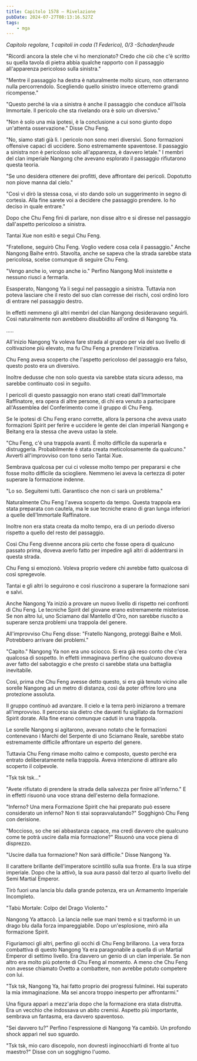 ```yaml
---
title: Capitolo 1578 – Rivelazione
pubDate: 2024-07-27T08:13:16.527Z
tags:
    - mga
---
```



<em>Capitolo regolare,
1 capitoli in coda (1 Federico), 0/3
-Schadenfreude</em>


"Ricordi ancora la stele che vi ho menzionato? Credo che ciò che c'è scritto su quella tavola di pietra abbia qualche rapporto con il passaggio all'apparenza pericoloso sulla sinistra."


"Mentre il passaggio ha destra è naturalmente molto sicuro, non otterranno nulla percorrendolo. Scegliendo quello sinistro invece otterremo grandi ricompense."


"Questo perché la via a sinistra è anche il passaggio che conduce all'Isola Immortale. Il pericolo che sta rivelando ora è solo un diversivo."


"Non è solo una mia ipotesi, è la conclusione a cui sono giunto dopo un'attenta osservazione." Disse Chu Feng.


"No, siamo stati già lì. I pericolo non sono meri diversivi. Sono formazioni offensive capaci di uccidere. Sono estremamente spaventose. Il passaggio a sinistra non è pericoloso solo all'apparenza, è davvero letale." I membri del clan imperiale Nangong che avevano esplorato il passaggio rifiutarono questa teoria.


"Se uno desidera ottenere dei profitti, deve affrontare dei pericoli. Dopotutto non piove manna dal cielo."


"Così vi dirò la stessa cosa, vi sto dando solo un suggerimento in segno di cortesia. Alla fine sarete voi a decidere che passaggio prendere. Io ho deciso in quale entrare."


Dopo che Chu Feng finì di parlare, non disse altro e si diresse nel passaggio dall'aspetto pericoloso a sinistra.


Tantai Xue non esitò e seguì Chu Feng.


"Fratellone, seguirò Chu Feng. Voglio vedere cosa cela il passaggio." Anche Nangong Baihe entrò. Stavolta, anche se sapeva che la strada sarebbe stata pericolosa, scelse comunque di seguire Chu Feng.


"Vengo anche io, vengo anche io." Perfino Nangong Moli insistette e nessuno riuscì a fermarla.


Esasperato, Nangong Ya li seguì nel passaggio a sinistra. Tuttavia non poteva lasciare che il resto del suo clan corresse dei rischi, così ordinò loro di entrare nel passaggio destro.


In effetti nemmeno gli altri membri del clan Nangong desideravano seguirli. Così naturalmente non avrebbero disubbidito all'ordine di Nangong Ya.


.....


All'inizio Nangong Ya voleva fare strada al gruppo per via del suo livello di coltivazione più elevato, ma fu Chu Feng a prendere l'iniziativa.


Chu Feng aveva scoperto che l'aspetto pericoloso del passaggio era falso, questo posto era un diversivo.


Inoltre dedusse che non solo questa via sarebbe stata sicura adesso, ma sarebbe continuato così in seguito.


I pericoli di questo passaggio non erano stati creati dall'Immortale Raffinatore, era opera di altre persone, di chi era venuto a partecipare all'Assemblea del Conferimento come il gruppo di Chu Feng.


Se le ipotesi di Chu Feng erano corrette, allora la persona che aveva usato formazioni Spirit per ferire e uccidere le gente dei clan imperiali Nangong e Beitang era la stessa che aveva ustao la stele.


"Chu Feng, c'è una trappola avanti. È molto difficile da superarla e distruggerla. Probabilmente è stata creata meticolosamente da qualcuno." Avvertì all'improvviso con tono serio Tantai Xue.


Sembrava qualcosa per cui ci volesse molto tempo per prepararsi e che fosse molto difficile da sciogliere. Nemmeno lei aveva la certezza di poter superare la formazione indenne.


"Lo so. Seguitemi tutti. Garantisco che non ci sarà un problema."


Naturalmente Chu Feng l'aveva scoperto da tempo. Questa trappola era stata preparata con cautela, ma le sue tecniche erano di gran lunga inferiori a quelle dell'Immortale Raffinatore.


Inoltre non era stata creata da molto tempo, era di un periodo diverso rispetto a quello del resto del passaggio.


Così Chu Feng divenne ancora più certo che fosse opera di qualcuno passato prima, doveva averlo fatto per impedire agli altri di addentrarsi in questa strada.


Chu Feng si emozionò. Voleva proprio vedere chi avrebbe fatto qualcosa di così spregevole.


Tantai e gli altri lo seguirono e così riuscirono a superare la formazione sani e salvi.


Anche Nangong Ya iniziò a provare un nuovo livello di rispetto nei confronti di Chu Feng. Le tecniche Spirit del giovane erano estremamente misteriose. Se non altro lui, uno Sciamano dal Mantello d'Oro, non sarebbe riuscito a superare senza problemi una trappola del genere.


All'improvviso Chu Feng disse: "Fratello Nangong, proteggi Baihe e Moli. Potrebbero arrivare dei problemi."


"Capito." Nangong Ya non era uno sciocco. Si era già reso conto che c'era qualcosa di sospetto. In effetti immaginava perfino che qualcuno doveva aver fatto del sabotaggio e che presto ci sarebbe stata una battaglia inevitabile.


Così, prima che Chu Feng avesse detto questo, si era già tenuto vicino alle sorelle Nangong ad un metro di distanza, così da poter offrire loro una protezione assoluta.


Il gruppo continuò ad avanzare. Il cielo e la terra però iniziarono a tremare all'improvviso. Il percorso sia dietro che davanti fu sigillato da formazioni Spirit dorate. Alla fine erano comunque caduti in una trappola.


Le sorelle Nangong si agitarono, avevano notato che le formazioni contenevano i Marchi del Serpente di uno Sciamano Reale, sarebbe stato estremamente difficile affrontare un esperto del genere.


Tuttavia Chu Feng rimase molto calmo e composto, questo perché era entrato deliberatamente nella trappola. Aveva intenzione di attirare allo scoperto il colpevole.


"Tsk tsk tsk..."


"Avete rifiutato di prendere la strada della salvezza per finire all'inferno." E in effetti risuonò una voce strana dell'esterno della formazione.


"Inferno? Una mera Formazione Spirit che hai preparato può essere considerato un inferno? Non ti stai sopravvalutando?" Sogghignò Chu Feng con derisione.


"Moccioso, so che sei abbastanza capace, ma credi davvero che qualcuno come te potrà uscire dalla mia formazione?" Risuonò una voce piena di disprezzo.


"Uscire dalla tua formazione? Non sarà difficile." Disse Nangong Ya.


Il carattere brillante dell'imperatore scintillò sulla sua fronte. Era la sua stirpe imperiale. Dopo che la attivò, la sua aura passò dal terzo al quarto livello del Semi Martial Emperor.


Tirò fuori una lancia blu dalla grande potenza, era un Armamento Imperiale Incompleto.


"Tabù Mortale: Colpo del Drago Violento."


Nangong Ya attaccò. La lancia nelle sue mani tremò e si trasformò in un drago blu dalla forza impareggiabile. Dopo un'esplosione, mirò alla formazione Spirit.


Figuriamoci gli altri, perfino gli occhi di Chu Feng brillarono. La vera forza combattiva di questo Nangong Ya era paragonabile a quella di un Martial Emperor di settimo livello. Era davvero un genio di un clan imperiale. Se non altro era molto più potente di Chu Feng al momento. A meno che Chu Feng non avesse chiamato Ovetto a combattere, non avrebbe potuto competere con lui.


"Tsk tsk, Nangong Ya, hai fatto proprio dei progressi fulminei. Hai superato la mia immaginazione. Ma sei ancora troppo inesperto per affrontarmi."


Una figura apparì a mezz'aria dopo che la formazione era stata distrutta. Era un vecchio che indossava un abito cremisi. Aspetto più importante, sembrava un fantasma, era davvero spaventoso.


"Sei davvero tu?" Perfino l'espressione di Nangong Ya cambiò. Un profondo shock apparì nel suo sguardo.


"Tsk tsk, mio caro discepolo, non dovresti inginocchiarti di fronte al tuo maestro?" Disse con un sogghigno l'uomo.
                                


                                



